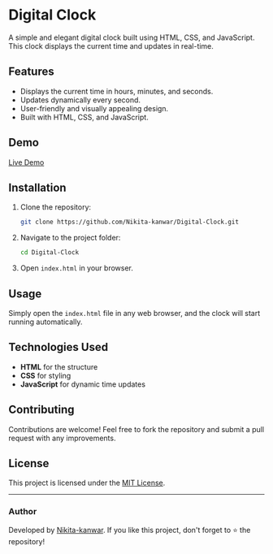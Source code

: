 
# Digital Clock

A simple and elegant digital clock built using HTML, CSS, and JavaScript. This clock displays the current time and updates in real-time.

## Features
- Displays the current time in hours, minutes, and seconds.
- Updates dynamically every second.
- User-friendly and visually appealing design.
- Built with HTML, CSS, and JavaScript.

## Demo
[Live Demo](https://digitalclock-demo.netlify.app/)

## Installation
1. Clone the repository:
   ```sh
   git clone https://github.com/Nikita-kanwar/Digital-Clock.git
   ```
2. Navigate to the project folder:
   ```sh
   cd Digital-Clock
   ```
3. Open `index.html` in your browser.

## Usage
Simply open the `index.html` file in any web browser, and the clock will start running automatically.

## Technologies Used
- **HTML** for the structure
- **CSS** for styling
- **JavaScript** for dynamic time updates

## Contributing
Contributions are welcome! Feel free to fork the repository and submit a pull request with any improvements.

## License
This project is licensed under the [MIT License](LICENSE).

---

### Author
Developed by [Nikita-kanwar](https://github.com/Nikita-kanwar). If you like this project, don't forget to ⭐ the repository!

